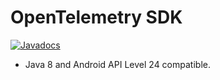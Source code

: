 OpenTelemetry SDK
======================================================

[![Javadocs][javadoc-image]][javadoc-url]

* Java 8 and Android API Level 24 compatible.

[javadoc-image]: https://www.javadoc.io/badge/io.opentelemetry/opentelemetry-sdk.svg
[javadoc-url]: https://www.javadoc.io/doc/io.opentelemetry/opentelemetry-sdk
